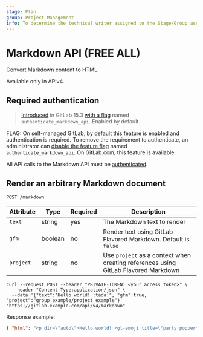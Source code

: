 ```yaml
---
stage: Plan
group: Project Management
info: To determine the technical writer assigned to the Stage/Group associated with this page, see https://about.gitlab.com/handbook/product/ux/technical-writing/#assignments
---
```


# Markdown API **(FREE ALL)**

Convert Markdown content to HTML.

Available only in APIv4.

## Required authentication

> [Introduced](https://gitlab.com/gitlab-org/gitlab/-/merge_requests/93727) in GitLab 15.3 [with a flag](../administration/feature_flags.md) named `authenticate_markdown_api`. Enabled by default.

FLAG:
On self-managed GitLab, by default this feature is enabled and authentication is required.
To remove the requirement to authenticate, an administrator can
[disable the feature flag](../administration/feature_flags.md) named `authenticate_markdown_api`.
On GitLab.com, this feature is available.

All API calls to the Markdown API must be [authenticated](rest/index.md#authentication).

## Render an arbitrary Markdown document

```plaintext
POST /markdown
```

| Attribute | Type    | Required      | Description                                |
| --------- | ------- | ------------- | ------------------------------------------ |
| `text`    | string  | yes           | The Markdown text to render                |
| `gfm`     | boolean | no            | Render text using GitLab Flavored Markdown. Default is `false` |
| `project` | string  | no            | Use `project` as a context when creating references using GitLab Flavored Markdown  |

```shell
curl --request POST --header "PRIVATE-TOKEN: <your_access_token>" \
  --header "Content-Type:application/json" \
  --data '{"text":"Hello world! :tada:", "gfm":true, "project":"group_example/project_example"}' "https://gitlab.example.com/api/v4/markdown"
```

Response example:

```json
{ "html": "<p dir=\"auto\">Hello world! <gl-emoji title=\"party popper\" data-name=\"tada\" data-unicode-version=\"6.0\">🎉</gl-emoji></p>" }
```
